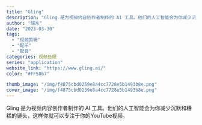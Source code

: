 ```yaml
---
title: "Gling"
description: "Gling 是为视频内容创作者制作的 AI 工具。他们的人工智能会为你减少沉默和糟糕的镜头，这样你就可以专注于你的You"
author: "瑞东"
date: "2023-03-30"
tags:
  - "视频剪辑"
  - "配乐"
  - "配音"
categories: 视频处理
series: "application"
website_link: "https://www.gling.ai/"
color: "#FF5867"

thumb_image: "/img/f4875cbd0259e8a4cc7728e5b1493b8e.png"
cover_image: "/img/f4875cbd0259e8a4cc7728e5b1493b8e.png"
---
```


Gling 是为视频内容创作者制作的 AI 工具。他们的人工智能会为你减少沉默和糟糕的镜头，这样你就可以专注于你的YouTube视频。